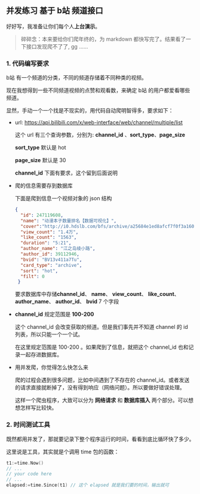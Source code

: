 ## 并发练习  基于 b站 频道接口

好好写，我准备让你们每个人**上台演示**。

> 碎碎念：本来要给你们爬年终的，为 markdown 都快写完了。结果看了一下接口发现爬不了了, gg ......

### 1. 代码编写要求

b站 有一个频道的分类，不同的频道存储着不同种类的视频。

现在我想得到一些不同频道视频的点赞和观看数，来确定 b站 的用户都爱看哪些频道。

显然，手动一个一个找是不现实的，用代码自动爬明智得多，要求如下：

* url: https://api.bilibili.com/x/web-interface/web/channel/multiple/list

  这个 url 有三个查询参数，分别为: **channel_id** 、**sort_type**、**page_size**

  **sort_type** 默认是 hot

  **page_size** 默认是 30

  **channel_id** 下面有要求，这个留到后面说明

* 爬的信息需要存到数据库

  下面是爬到信息一个视频对象的 json 结构

  ```json
  {
  	"id": 247119608,
    "name": "动漫本子数量排名【数据可视化】",
    "cover":"http://i0.hdslb.com/bfs/archive/a25684e1ed8afcf7f0f3a160eac30fe2602ab6c6.jpg",
    "view_count": "1.4万",
    "like_count": "1563",
    "duration": "5:21",
    "author_name": "江之岛绫小路",
    "author_id": 39112946,
    "bvid": "BV13v411a7Tu",
    "card_type": "archive",
    "sort": "hot",
    "filt": 0
   }
  ```

  要求数据库中存储**channel_id**、 **name**、 **view_count**、  **like_count**、  **author_name**、  **author_id**、  **bvid**  7 个字段

* **channel_id** 规定范围是 **100-200**

  这个 channel_id 会改变获取的频道。但是我们事先并不知道 channel 的 id 列表，所以只能一个一个试。

  在这里规定范围是 100-200 。如果爬到了信息，就把这个 channel_id 也和记录一起存进数据库。

* 用并发爬，你觉得怎么快怎么来

  爬的过程会遇到很多问题，比如中间遇到了不存在的 channel_id。或者发送的请求直接就断掉了，没有得到响应（网络问题）。所以要做好错误处理。

  这样一个爬虫程序，大致可以分为 **网络请求** 和 **数据库插入** 两个部分。可以想想怎样写比较快。

### 2. 时间测试工具

既然都用并发了，那就要记录下整个程序运行的时间，看看到底比循环快了多少。

这里说是工具，其实就是个调用 time 包的函数：

```go
t1:=time.Now()
// ...
// your code here
// ...
elapsed:=time.Since(t1) // 这个 elapsed 就是我们要的时间，输出就可
```